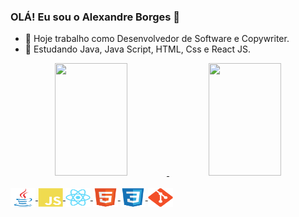 ### OLÁ! Eu sou o Alexandre Borges 👋

- 🔭 Hoje trabalho como Desenvolvedor de Software e Copywriter.
- 🌱 Estudando Java, Java Script, HTML, Css e React JS.

<div align="center">
  <a href="https://github.com/alexandre19">
  <img height="180em" img width="48%" src="https://github-readme-stats.vercel.app/api?username=alexandre19&show_icons=true&theme=dracula&include_all_commits=true&count_private=true"/>
  <img height="180em" img width="48%" src="https://github-readme-stats.vercel.app/api/top-langs/?username=alexandre19&layout=compact&langs_count=7&theme=dracula"/>
</div>


<div style="display: inline_block"><br>
  <img align="center" alt="Ale-Java" height="30" width="40" src="https://raw.githubusercontent.com/devicons/devicon/master/icons/java/java-original.svg">
  <img align="center" alt="Ale-Js" height="30" width="40" src="https://raw.githubusercontent.com/devicons/devicon/master/icons/javascript/javascript-plain.svg">  
  <img align="center" alt="Ale-React" height="30" width="40" src="https://raw.githubusercontent.com/devicons/devicon/master/icons/react/react-original.svg">
  <img align="center" alt="Ale-HTML" height="30" width="40" src="https://raw.githubusercontent.com/devicons/devicon/master/icons/html5/html5-original.svg">
  <img align="center" alt="Ale-CSS" height="30" width="40" src="https://raw.githubusercontent.com/devicons/devicon/master/icons/css3/css3-original.svg">
  <img align="center" alt="Ale-Git" height="30" width="40" src="https://raw.githubusercontent.com/devicons/devicon/master/icons/git/git-original.svg">
  
  
</div>
  
  ##
 
